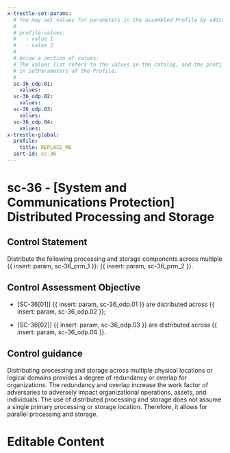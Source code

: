 ```yaml
---
x-trestle-set-params:
  # You may set values for parameters in the assembled Profile by adding
  #
  # profile-values:
  #   - value 1
  #   - value 2
  #
  # below a section of values:
  # The values list refers to the values in the catalog, and the profile-values represent values
  # in SetParameters of the Profile.
  #
  sc-36_odp.01:
    values:
  sc-36_odp.02:
    values:
  sc-36_odp.03:
    values:
  sc-36_odp.04:
    values:
x-trestle-global:
  profile:
    title: REPLACE_ME
  sort-id: sc-36
---
```


# sc-36 - \[System and Communications Protection\] Distributed Processing and Storage

## Control Statement

Distribute the following processing and storage components across multiple {{ insert: param, sc-36_prm_1 }}: {{ insert: param, sc-36_prm_2 }}.

## Control Assessment Objective

- \[SC-36[01]\] {{ insert: param, sc-36_odp.01 }} are distributed across {{ insert: param, sc-36_odp.02 }};

- \[SC-36[02]\] {{ insert: param, sc-36_odp.03 }} are distributed across {{ insert: param, sc-36_odp.04 }}.

## Control guidance

Distributing processing and storage across multiple physical locations or logical domains provides a degree of redundancy or overlap for organizations. The redundancy and overlap increase the work factor of adversaries to adversely impact organizational operations, assets, and individuals. The use of distributed processing and storage does not assume a single primary processing or storage location. Therefore, it allows for parallel processing and storage.

# Editable Content

<!-- Make additions and edits below -->
<!-- The above represents the contents of the control as received by the profile, prior to additions. -->
<!-- If the profile makes additions to the control, they will appear below. -->
<!-- The above markdown may not be edited but you may edit the content below, and/or introduce new additions to be made by the profile. -->
<!-- If there is a yaml header at the top, parameter values may be edited. Use --set-parameters to incorporate the changes during assembly. -->
<!-- The content here will then replace what is in the profile for this control, after running profile-assemble. -->
<!-- The current profile has no added parts for this control, but you may add new ones here. -->
<!-- Each addition must have a heading either of the form ## Control my_addition_name -->
<!-- or ## Part a. (where the a. refers to one of the control statement labels.) -->
<!-- "## Control" parts are new parts added after the statement part. -->
<!-- "## Part" parts are new parts added into the top-level statement part with that label. -->
<!-- Subparts may be added with nested hash levels of the form ### My Subpart Name -->
<!-- underneath the parent ## Control or ## Part being added -->
<!-- See https://ibm.github.io/compliance-trestle/tutorials/ssp_profile_catalog_authoring/ssp_profile_catalog_authoring for guidance. -->
